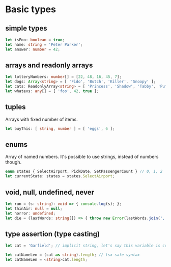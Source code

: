 # Basic types

## simple types

```typescript
let isFoo: boolean = true;
let name: string = 'Peter Parker';
let answer: number = 42;
```

## arrays and readonly arrays

```typescript
let lotteryNumbers: number[] = [22, 48, 16, 45, 7];
let dogs: Array<string> = [ 'Fido', 'Butch', 'Killer', 'Snoopy' ];
let cats: ReadonlyArray<string> = [ 'Princess', 'Shadow', 'Tabby', 'Puffy']; // with mutators removed
let whatevs: any[] = [ 'foo', 42, true ];
```

## tuples

Arrays with fixed number of items.

```typescript
let buyThis: [ string, number ] = [ 'eggs', 6 ];
```

## enums

Array of named numbers. It's possible to use strings, instead of numbers though.

```typescript
enum states { SelectAirport, PickDate, SetPassengerCount } // 0, 1, 2
let currentState: states = states.SelectAirport;
```

## void, null, undefined, never

```typescript
let run = (s: string): void => { console.log(s); };
let thinAir: null = null;
let horror: undefined;
let die = (lastWords: string[]) => { throw new Error(lastWords.join(', ')); };
```

## type assertion (type casting)

```typescript
let cat = 'Garfield'; // implicit string, let's say this variable is coming outside of TS

let catNameLen = (cat as string).length; // tsx safe syntax
let catNameLen = <string>cat.length;
```
